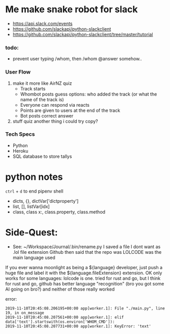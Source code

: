 # Me make snake robot for slack

- https://api.slack.com/events
- https://github.com/slackapi/python-slackclient
- https://github.com/slackapi/python-slackclient/tree/master/tutorial

### todo:
- prevent user typing /whom, then /whom @answer somehow..

### User Flow
1. make it more like AirNZ quiz
    - Track starts
    - Whombot posts guess options: who added the track (or what the name of the track is)
    - Everyone can respond via reacts
    - Points are given to users at the end of the track
    - Bot posts correct answer
2. stuff quiz another thing i could try copy?

### Tech Specs
- Python
- Heroku
- SQL database to store tallys


# python notes
`ctrl` + `d` to end pipenv shell
- dicts, {}, dictVar['dictproperty']
- list, [], listVar[idx]
- class, class x:, class.property, class.method

# Side-Quest:
- See: ~/Workspace/Journal/.bin/rename.py
I saved a file I dont want as .lol file extension
Github then said that the repo was LOLCODE was the main language used

If you ever wanna moonlight as being a ${language} developer, just push a huge file and label it with the ${language.fileExtension} extension.
OK only works for some languages: lolcode is one.
tried for rust and go, but I think for rust and go, github has better language "recognition" (bro you got some AI going on bro?) and neither of those really worked





error:
```
2019-11-10T20:45:08.206195+00:00 app[worker.1]: File "./main.py", line 19, in on_message
2019-11-10T20:45:08.207561+00:00 app[worker.1]: elif data['text'].startswith(os.environ['WHOM_CMD']):
2019-11-10T20:45:08.207731+00:00 app[worker.1]: KeyError: 'text'
```
